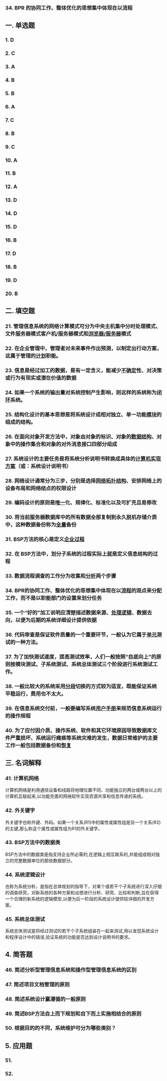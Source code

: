 ### 34. BPR 的协同工作、整体优化的思想集中体现在以流程

## 一. 单选题

### 1. D

### 2. C

### 3. A

### 4. B

### 5. B

### 6. A

### 7. C

### 8. B

### 9. C

### 10. A

### 11. B

### 12. A

### 13. D

### 14. D

### 15. D

### 16. B

### 17. D

### 18. B

### 19. D

### 20. B

## 二. 填空题

### 21. 管理信息系统的网络计算模式可分为中央主机集中分时处理模式、文件服务器模式客户机/服务器模式和<u>浏览器/服务器</u>模式

### 22. 在企业管理中，管理者对未来事件作出预测，以制定出行动方案，这属于管理的<u>计划</u>职能。

### 23. 信息是经过加工的数据，是有一定含义，能减少<u>不确定</u>性、对决策或行为有现实或潜在价值的数据

### 24. 如果一个系统的输出量对系统控制产生影响，则这样的系统称为<u>闭环</u>系统。

### 25. 结构化设计的基本思想是将系统设计成相对独立、单一功能<u>模块</u>的组成的结构。

### 26. 在面向对象开发方法中，对象由对象的标识、对象的<u>数据结构</u>、对象中的操作集合和对象的对外消息接口四部分组成

### 27. 系统设计的主要任务是将系统分析说明书转换成具体的<u>计算机实现方案</u>（或：系统设计说明书）

### 28. 网络设计通常分为三步，分别是选择<u>网络拓扑结构</u>、安排网络上的设备布局和网络结点的权限设计

### 29. 编码设计的原则是<u>唯一</u>化、规律化、标准化以及可扩充且易修改

### 30. 将当前服务器数据库中的所有数据全部复制到永久脱机存储介质中，这种数据备份称为<u>全量</u>备份

### 31. BSP方法的核心是定义<u>企业过程</u>

### 32. 在 BSP方法中，划分子系统的过程实际上就是定义信息结构的过程

### 33. 数据流程调查的工作分为收集和<u>分析</u>两个步骤

### 34. BPR的协同工作、整体优化的思想集中体现在以<u>流程</u>的观点来分配工作，而不是以职能部门的设置来划分任务

### 35.  一个“好的”加工说明应清楚描述数据来源、<u>处理逻辑</u>、数据去向，以便为后期的系统详细设计提供依据

### 36. 代码审查是保证软件质量的一个重要环节，一般认为它属于<u>单元</u>测试的一种方法。

### 37. 为了加快测试速度，提高测试效率，人们一般按照“自底向上”的原则按模块测试、子系统测试、系统总体测试三个阶段进行系统测试工作。

### 38. 一般比较大的系统采用<u>分段</u>切换的方式较为适宜，既能保证系统平稳运行，费用也不太大。

### 39. 在信息系统交付前，一般要编写系统<u>用户手册</u>来规范信息系统运行的操作规程

### 40. 为了应付因介质、操作系统、软件和其它环境原因导致数据库文件严重损坏、系统运行瘫痪等系统灾难的发生，数据日常维护的主要工作一般包括数据备份和<u>恢复</u>

## 三. 名词解释

### 41. 计算机网络

计算机网络是利用通信设备和线路将地理位置不同、功能独立的两台或两台以上的计算机互联起来,以功能完善的网络软件实现资源共享和信息传递的系统。

### 42. 外关键字

外关键字也称外键、外码。如果一个关系(R1)中的属性或属性组是另一个关系(R2)的主键,那么称这个属性或属性组为R1的外关键字。

### 43. BSP方法中的数据类

BSP方法中的数据类是指支持企业所必需的,在逻辑上相互联系的,并能组成相对独立的完整数据单位的那些数据部分。

### 44. 系统逻辑设计

也称为系统分析，是指在总体规划的指导下，对某个或若干个子系统进行深入仔细的调查研究，对新系统的各种方案和设想进行分析、研究、比较和判断,旨在获得一个合理的新系统的逻辑模型,以便为后一阶段的系统设计提供较详细的开发方案。

### 45. 系统总体测试

系统总体测试是将经过测试的若干个子系统组装在一起来测试,用以发现系统设计和程序设计中的错误,验证系统的功能是否达到设计说明书的要求。

## 4. 简答题

### 46. 简述分析型管理信息系统和操作型管理信息系统的区别

### 47. 简述项目文档管理的原则

### 48. 简述系统设计赢遵循的一般原则

### 49. 简述BSP方法自上而下规划和自下而上实施相结合的原则

### 50. 根据目的的不同，系统维护可分为哪些类别？

## 5. 应用题

### 51.

### 52.
